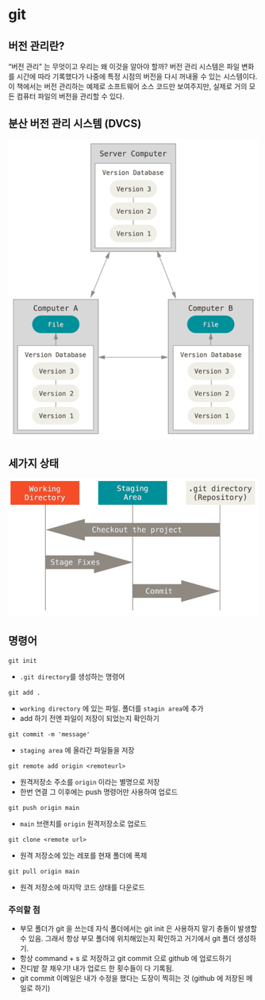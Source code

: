 # git

##  버전 관리란?
“버전 관리” 는 무엇이고 우리는 왜 이것을 알아야 할까? 버전 관리 시스템은 파일 변화를 시간에 따라 기록했다가 나중에 특정 시점의 버전을 다시 꺼내올 수 있는 시스템이다. 이 책에서는 버전 관리하는 예제로 소프트웨어 소스 코드만 보여주지만, 실제로 거의 모든 컴퓨터 파일의 버전을 관리할 수 있다.

## 분산 버전 관리 시스템 (DVCS)

![DVCS](./assets/distributed.png)


## 세가지 상태

![areas](./assets/areas.png)

## 명령어 

```shell 
git init 
```

- `.git directory`를 생성하는 명령어

```shell
git add .
```

- `working directory` 에 있는 파일. 폴더를 `stagin area`에 추가
- add 하기 전엔 파일이 저장이 되었는지 확인하기

```shell
git commit -m 'message'
```

- `staging area` 에 올라간 파일들을 저장

```shell
git remote add origin <remoteurl>
```
- 원격저장소 주소를 `origin` 이라는 별명으로 저장
- 한번 연결 그 이후에는 push 명령어만 사용하여 업로드

```shell
git push origin main 
```

- `main` 브랜치를 `origin` 원격저장소로 업로드 


```shell
git clone <remote url>
```
- 원격 저장소에 있는 레포를 현재 폴더에 폭제 

```shell
git pull origin main
```
- 원격 저장소에 마지막 코드 상태를 다운로드 


### 주의할 점

- 부모 폴더가 git 을 쓰는데 자식 폴더에서는 git init 은 사용하지 말기 충돌이 발생할 수 있음. 그래서 항상 부모 폴더에 위치해있는지 확인하고 거기에서 git 폴더 생성하기. 
- 항상 command + s 로 저장하고 git commit 으로 github 에 업로드하기
- 잔디밭 잘 채우기! 내가 업로드 한 횟수들이 다 기록됨.
- git commit 이메일은 내가 수정을 했다는 도장이 찍히는 것 (github 에 저장된 메일로 하기)      

